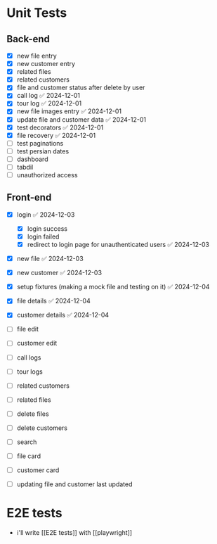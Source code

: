 # Unit Tests

## Back-end
- [x] new file entry
- [x] new customer entry
- [x] related files
- [x] related customers
- [x] file and customer status after delete by user
- [x] call log ✅ 2024-12-01
- [x] tour log ✅ 2024-12-01
- [x] new file images entry ✅ 2024-12-01
- [x] update file and customer data ✅ 2024-12-01
- [x] test decorators ✅ 2024-12-01
- [x] file recovery ✅ 2024-12-01
- [ ] test paginations
- [ ] test persian dates
- [ ] dashboard
- [ ] tabdil
- [ ] unauthorized access

## Front-end
- [x] login ✅ 2024-12-03
	- [x] login success
	- [x] login failed
	- [x] redirect to login page for unauthenticated users ✅ 2024-12-03
- [x] new file ✅ 2024-12-03
- [x] new customer ✅ 2024-12-03
- [x] setup fixtures (making a mock file and testing on it) ✅ 2024-12-04
- [x] file details ✅ 2024-12-04
- [x] customer details ✅ 2024-12-04
- [ ] file edit
- [ ] customer edit
- [ ] call logs
- [ ] tour logs
- [ ] related customers
- [ ] related files
- [ ] delete files
- [ ] delete customers
- [ ] search
- [ ] file card
- [ ] customer card
- [ ] updating file and customer last updated


# E2E tests
- i'll write [[E2E tests]] with [[playwright]] 


